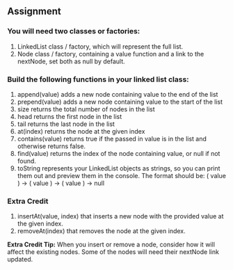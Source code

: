 <h2>Assignment</h2>
<h3>You will need two classes or factories:</h3>
<ol>
<li>LinkedList class / factory, which will represent the full list.</li>
<li>Node class / factory, containing a value function and a link to the nextNode, set both as null by default.</li>
</ol>
<h3>Build the following functions in your linked list class:</h3>
<ol>
  <li>append(value) adds a new node containing value to the end of the list</li>
  <li>prepend(value) adds a new node containing value to the start of the list</li>
  <li>size returns the total number of nodes in the list</li>
  <li>head returns the first node in the list</li>
  <li>tail returns the last node in the list</li>
  <li>at(index) returns the node at the given index</li>
  <li>contains(value) returns true if the passed in value is in the list and otherwise returns false.</li>
  <li>find(value) returns the index of the node containing value, or null if not found.</li>
  <li>toString represents your LinkedList objects as strings, so you can print them out and preview them in the console. The format should be: ( value ) -> ( value ) -> ( value ) -> null</li>
</ol>
<h3>Extra Credit</h3>
<ol>
  <li>insertAt(value, index) that inserts a new node with the provided value at the given index.</li>
  <li>removeAt(index) that removes the node at the given index.</li>
</ol>
<p>
  <b>Extra Credit Tip:</b> When you insert or remove a node, consider how it will affect the existing nodes. Some of the nodes will need their nextNode link updated.
</p>
